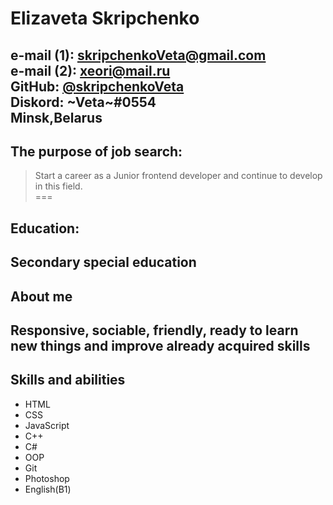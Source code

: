 # **Elizaveta Skripchenko**  
e-mail (1): skripchenkoVeta@gmail.com  
e-mail (2): xeori@mail.ru  
GitHub: [@skripchenkoVeta](https://github.com/skripchenkoVeta)  
Diskord: ~Veta~#0554  
Minsk,Belarus 
--- 
## The purpose of job search:
> Start a career as a Junior frontend developer and continue to develop in this field.  
===
## Education:
Secondary special education  
---
## About me
Responsive, sociable, friendly, ready to learn new things and improve already acquired skills  
---
## Skills and abilities  
* HTML  
* CSS  
* JavaScript  
* C++  
* C#  
* OOP  
* Git  
* Photoshop  
* English(B1)  